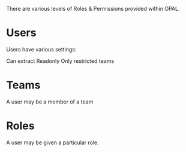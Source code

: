 There are various levels of Roles & Permissions provided within OPAL.

# Users

Users have various settings:

Can extract
Readonly
Only restricted teams

# Teams

A user may be a member of a team

# Roles 

A user may be given a particular role.

